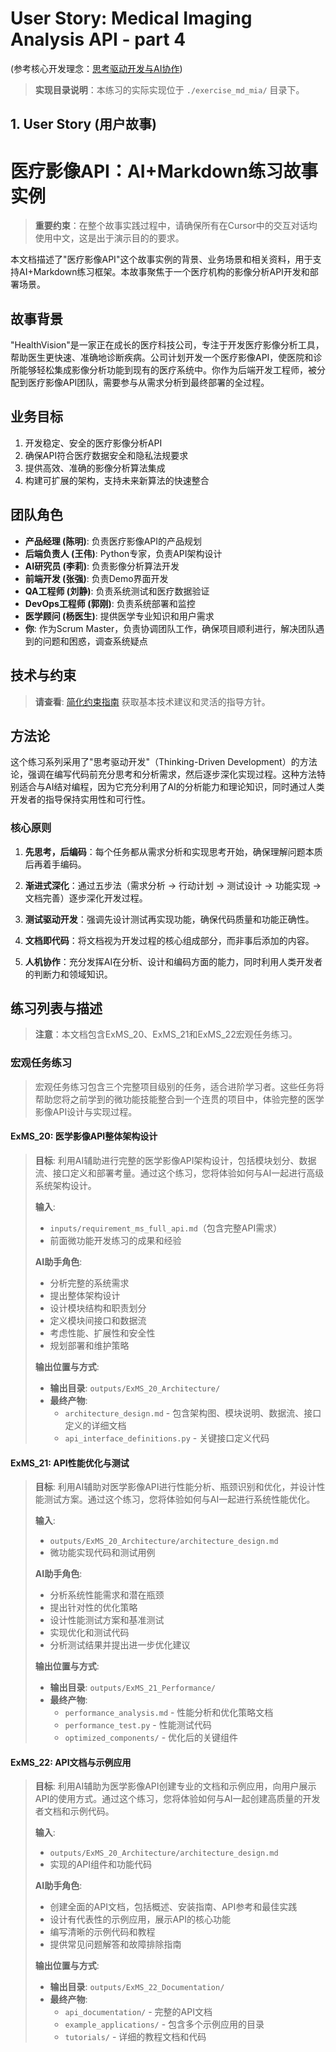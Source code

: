 # User Story: Medical Imaging Analysis API - part 4

(参考核心开发理念：[思考驱动开发与AI协作](./teaching_framework/thinking_driven_development_with_ai.md))
> **实现目录说明**：本练习的实际实现位于 `./exercise_md_mia/` 目录下。

## 1. User Story (用户故事)

# 医疗影像API：AI+Markdown练习故事实例

> **重要约束**：在整个故事实践过程中，请确保所有在Cursor中的交互对话均使用中文，这是出于演示目的的要求。

本文档描述了"医疗影像API"这个故事实例的背景、业务场景和相关资料，用于支持AI+Markdown练习框架。本故事聚焦于一个医疗机构的影像分析API开发和部署场景。

## 故事背景

"HealthVision"是一家正在成长的医疗科技公司，专注于开发医疗影像分析工具，帮助医生更快速、准确地诊断疾病。公司计划开发一个医疗影像API，使医院和诊所能够轻松集成影像分析功能到现有的医疗系统中。你作为后端开发工程师，被分配到医疗影像API团队，需要参与从需求分析到最终部署的全过程。

## 业务目标

1. 开发稳定、安全的医疗影像分析API
2. 确保API符合医疗数据安全和隐私法规要求
3. 提供高效、准确的影像分析算法集成
4. 构建可扩展的架构，支持未来新算法的快速整合

## 团队角色

- **产品经理 (陈明)**: 负责医疗影像API的产品规划
- **后端负责人 (王伟)**: Python专家，负责API架构设计
- **AI研究员 (李莉)**: 负责影像分析算法开发
- **前端开发 (张强)**: 负责Demo界面开发
- **QA工程师 (刘静)**: 负责系统测试和医疗数据验证
- **DevOps工程师 (郭刚)**: 负责系统部署和监控
- **医学顾问 (杨医生)**: 提供医学专业知识和用户需求
- **你**: 作为Scrum Master，负责协调团队工作，确保项目顺利进行，解决团队遇到的问题和困惑，调查系统疑点

## 技术与约束

> **请查看**: [简化约束指南](./dt_medical_imaging_api/constraints/exercise_constraints_simplified.md) 获取基本技术建议和灵活的指导方针。

## 方法论

这个练习系列采用了"思考驱动开发"（Thinking-Driven Development）的方法论，强调在编写代码前充分思考和分析需求，然后逐步深化实现过程。这种方法特别适合与AI结对编程，因为它充分利用了AI的分析能力和理论知识，同时通过人类开发者的指导保持实用性和可行性。

### 核心原则

1. **先思考，后编码**：每个任务都从需求分析和实现思考开始，确保理解问题本质后再着手编码。

2. **渐进式深化**：通过五步法（需求分析 → 行动计划 → 测试设计 → 功能实现 → 文档完善）逐步深化开发过程。

3. **测试驱动开发**：强调先设计测试再实现功能，确保代码质量和功能正确性。

4. **文档即代码**：将文档视为开发过程的核心组成部分，而非事后添加的内容。

5. **人机协作**：充分发挥AI在分析、设计和编码方面的能力，同时利用人类开发者的判断力和领域知识。

## 练习列表与描述

> **注意**：本文档包含ExMS_20、ExMS_21和ExMS_22宏观任务练习。

### 宏观任务练习

> 宏观任务练习包含三个完整项目级别的任务，适合进阶学习者。这些任务将帮助您将之前学到的微功能技能整合到一个连贯的项目中，体验完整的医学影像API设计与实现过程。

#### ExMS_20: 医学影像API整体架构设计

> **目标**: 利用AI辅助进行完整的医学影像API架构设计，包括模块划分、数据流、接口定义和部署考量。通过这个练习，您将体验如何与AI一起进行高级系统架构设计。
>
> **输入**:
> * `inputs/requirement_ms_full_api.md`（包含完整API需求）
> * 前面微功能开发练习的成果和经验
>
> **AI助手角色**:
> * 分析完整的系统需求
> * 提出整体架构设计
> * 设计模块结构和职责划分
> * 定义模块间接口和数据流
> * 考虑性能、扩展性和安全性
> * 规划部署和维护策略
>
> **输出位置与方式**:
> * **输出目录**: `outputs/ExMS_20_Architecture/`
> * **最终产物**: 
>   * `architecture_design.md` - 包含架构图、模块说明、数据流、接口定义的详细文档
>   * `api_interface_definitions.py` - 关键接口定义代码

#### ExMS_21: API性能优化与测试

> **目标**: 利用AI辅助对医学影像API进行性能分析、瓶颈识别和优化，并设计性能测试方案。通过这个练习，您将体验如何与AI一起进行系统性能优化。
>
> **输入**:
> * `outputs/ExMS_20_Architecture/architecture_design.md`
> * 微功能实现代码和测试用例
>
> **AI助手角色**:
> * 分析系统性能需求和潜在瓶颈
> * 提出针对性的优化策略
> * 设计性能测试方案和基准测试
> * 实现优化和测试代码
> * 分析测试结果并提出进一步优化建议
>
> **输出位置与方式**:
> * **输出目录**: `outputs/ExMS_21_Performance/`
> * **最终产物**: 
>   * `performance_analysis.md` - 性能分析和优化策略文档
>   * `performance_test.py` - 性能测试代码
>   * `optimized_components/` - 优化后的关键组件

#### ExMS_22: API文档与示例应用

> **目标**: 利用AI辅助为医学影像API创建专业的文档和示例应用，向用户展示API的使用方式。通过这个练习，您将体验如何与AI一起创建高质量的开发者文档和示例代码。
>
> **输入**:
> * `outputs/ExMS_20_Architecture/architecture_design.md`
> * 实现的API组件和功能代码
>
> **AI助手角色**:
> * 创建全面的API文档，包括概述、安装指南、API参考和最佳实践
> * 设计有代表性的示例应用，展示API的核心功能
> * 编写清晰的示例代码和教程
> * 提供常见问题解答和故障排除指南
>
> **输出位置与方式**:
> * **输出目录**: `outputs/ExMS_22_Documentation/`
> * **最终产物**: 
>   * `api_documentation/` - 完整的API文档
>   * `example_applications/` - 包含多个示例应用的目录
>   * `tutorials/` - 详细的教程文档和代码